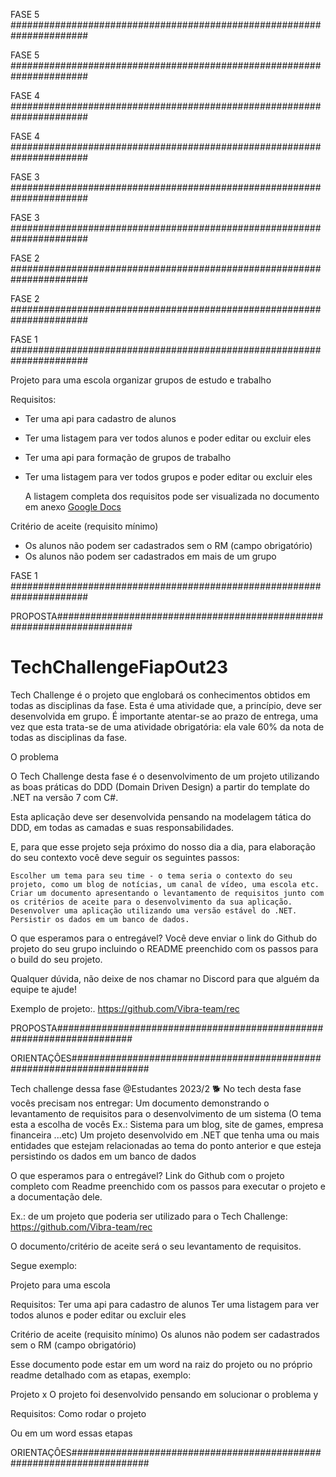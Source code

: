 FASE 5 ######################################################################

FASE 5 ######################################################################

FASE 4 ######################################################################

FASE 4 ######################################################################

FASE 3 ######################################################################

FASE 3 ######################################################################

FASE 2 ######################################################################

FASE 2 ######################################################################

FASE 1 ######################################################################

Projeto para uma escola organizar grupos de estudo e trabalho

Requisitos:
- Ter uma api para cadastro de alunos
- Ter uma listagem para ver todos alunos e poder editar ou excluir eles
- Ter uma api para formação de grupos de trabalho
- Ter uma listagem para ver todos grupos e poder editar ou excluir eles

  A listagem completa dos requisitos pode ser visualizada no documento em anexo [Google Docs](https://docs.google.com/document/d/1aJUAMV5o3qD2xWro_lqz_SSLPPsHLtnYsmpt2oF7-Q4/edit?usp=sharing)

Critério de aceite (requisito mínimo)
- Os alunos não podem ser cadastrados sem o RM (campo obrigatório)
- Os alunos não podem ser cadastrados em mais de um grupo

FASE 1 ######################################################################

PROPOSTA######################################################################

# TechChallengeFiapOut23
Tech Challenge é o projeto que englobará os conhecimentos obtidos em todas as disciplinas da fase. Esta é uma atividade que, a princípio, deve ser desenvolvida em grupo. É importante atentar-se ao prazo de entrega, uma vez que esta trata-se de uma atividade obrigatória: ela vale 60% da nota de todas as disciplinas da fase.

O problema

O Tech Challenge desta fase é o desenvolvimento de um projeto utilizando as boas práticas do DDD (Domain Driven Design) a partir do template do .NET na versão 7 com C#.

Esta aplicação deve ser desenvolvida pensando na modelagem tática do DDD, em todas as camadas e suas responsabilidades.

E, para que esse projeto seja próximo do nosso dia a dia, para elaboração do seu contexto você deve seguir os seguintes passos:

	Escolher um tema para seu time - o tema seria o contexto do seu projeto, como um blog de notícias, um canal de vídeo, uma escola etc.
	Criar um documento apresentando o levantamento de requisitos junto com os critérios de aceite para o desenvolvimento da sua aplicação.
	Desenvolver uma aplicação utilizando uma versão estável do .NET.
	Persistir os dados em um banco de dados.


O que esperamos para o entregável? Você deve enviar o link do Github do projeto do seu grupo incluindo o README preenchido com os passos para o build do seu projeto.

Qualquer dúvida, não deixe de nos chamar no Discord para que alguém da equipe te ajude!


Exemplo de projeto:. https://github.com/Vibra-team/rec

PROPOSTA######################################################################

ORIENTAÇÔES######################################################################

Tech challenge dessa fase @Estudantes 2023/2 🐕
No tech desta fase vocês precisam nos entregar: 
Um documento demonstrando o levantamento de requisitos para o desenvolvimento de um sistema (O tema esta a escolha de vocês Ex.: Sistema para um blog, site de games, empresa financeira ...etc)
Um projeto desenvolvido em .NET que tenha uma ou mais entidades que estejam relacionadas ao tema do ponto anterior e que esteja persistindo os dados em um banco de dados

O que esperamos para o entregável? 
Link do Github com o projeto completo com Readme preenchido com os passos para executar o projeto e a documentação dele.

Ex.: de um projeto que poderia ser utilizado para o Tech Challenge:
https://github.com/Vibra-team/rec 

O documento/critério de aceite será o seu levantamento de requisitos. 

Segue exemplo: 

Projeto para uma escola

Requisitos:
Ter uma api para cadastro de alunos
Ter uma listagem para ver todos alunos e poder editar ou excluir eles

Critério de aceite (requisito mínimo)
Os alunos não podem ser cadastrados sem o RM (campo obrigatório)

Esse documento pode estar em um word na raiz do projeto ou no próprio readme detalhado com as etapas, exemplo:

Projeto x
O projeto foi desenvolvido pensando em solucionar o problema y 
 
Requisitos:
Como rodar o projeto

Ou em um word essas etapas 

ORIENTAÇÔES######################################################################
